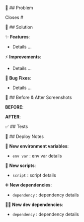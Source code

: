 🚨 ## Problem
<!-- What problem are you trying to solve? What issue does this close? -->

Closes #

🚀 ## Solution
<!-- How did you solve the problem? -->

✨ **Features**:

- Details ...

⚡️ **Improvements**:

- Details ...

🐛 **Bug Fixes**:

- Details ...

📸 ## Before & After Screenshots

**BEFORE**:
<!-- [insert screenshot here] -->

**AFTER**:
<!-- [insert screenshot here] -->

✅ ## Tests
<!-- What tests should be run to confirm functionality? -->

👷 ## Deploy Notes
<!-- Notes regarding deployment of the contained body of work.  -->
<!-- These should note any new dependencies, new scripts, etc. -->

🔐 **New environment variables**:

- `env var` : env var details

🔨 **New scripts**:

- `script` : script details

➕ **New dependencies**:

- `dependency` : dependency details

🧑‍💻 **New dev dependencies**:

- `dependency` : dependency details